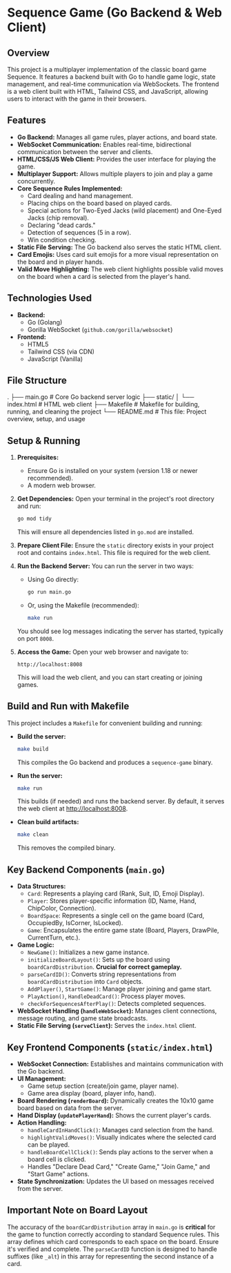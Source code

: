 # Sequence Game (Go Backend & Web Client)

## Overview

This project is a multiplayer implementation of the classic board game Sequence. It features a backend built with Go to handle game logic, state management, and real-time communication via WebSockets. The frontend is a web client built with HTML, Tailwind CSS, and JavaScript, allowing users to interact with the game in their browsers.

## Features

* **Go Backend:** Manages all game rules, player actions, and board state.
* **WebSocket Communication:** Enables real-time, bidirectional communication between the server and clients.
* **HTML/CSS/JS Web Client:** Provides the user interface for playing the game.
* **Multiplayer Support:** Allows multiple players to join and play a game concurrently.
* **Core Sequence Rules Implemented:**
    * Card dealing and hand management.
    * Placing chips on the board based on played cards.
    * Special actions for Two-Eyed Jacks (wild placement) and One-Eyed Jacks (chip removal).
    * Declaring "dead cards."
    * Detection of sequences (5 in a row).
    * Win condition checking.
* **Static File Serving:** The Go backend also serves the static HTML client.
* **Card Emojis:** Uses card suit emojis for a more visual representation on the board and in player hands.
* **Valid Move Highlighting:** The web client highlights possible valid moves on the board when a card is selected from the player's hand.

## Technologies Used

* **Backend:**
    * Go (Golang)
    * Gorilla WebSocket (`github.com/gorilla/websocket`)
* **Frontend:**
    * HTML5
    * Tailwind CSS (via CDN)
    * JavaScript (Vanilla)

## File Structure


.
├── main.go             # Core Go backend server logic
├── static/
│   └── index.html      # HTML web client
├── Makefile            # Makefile for building, running, and cleaning the project
└── README.md           # This file: Project overview, setup, and usage


## Setup & Running

1.  **Prerequisites:**
    * Ensure Go is installed on your system (version 1.18 or newer recommended).
    * A modern web browser.

2.  **Get Dependencies:**
    Open your terminal in the project's root directory and run:
    ```sh
    go mod tidy
    ```
    This will ensure all dependencies listed in `go.mod` are installed.

3.  **Prepare Client File:**
    Ensure the `static` directory exists in your project root and contains `index.html`. This file is required for the web client.

4.  **Run the Backend Server:**
    You can run the server in two ways:
    - Using Go directly:
      ```sh
      go run main.go
      ```
    - Or, using the Makefile (recommended):
      ```sh
      make run
      ```
    You should see log messages indicating the server has started, typically on port `8008`.

5.  **Access the Game:**
    Open your web browser and navigate to:
    ```
    http://localhost:8008
    ```
    This will load the web client, and you can start creating or joining games.

## Build and Run with Makefile

This project includes a `Makefile` for convenient building and running:

- **Build the server:**
  ```sh
  make build
  ```
  This compiles the Go backend and produces a `sequence-game` binary.

- **Run the server:**
  ```sh
  make run
  ```
  This builds (if needed) and runs the backend server. By default, it serves the web client at [http://localhost:8008](http://localhost:8008).

- **Clean build artifacts:**
  ```sh
  make clean
  ```
  This removes the compiled binary.

## Key Backend Components (`main.go`)

* **Data Structures:**
    * `Card`: Represents a playing card (Rank, Suit, ID, Emoji Display).
    * `Player`: Stores player-specific information (ID, Name, Hand, ChipColor, Connection).
    * `BoardSpace`: Represents a single cell on the game board (Card, OccupiedBy, IsCorner, IsLocked).
    * `Game`: Encapsulates the entire game state (Board, Players, DrawPile, CurrentTurn, etc.).
* **Game Logic:**
    * `NewGame()`: Initializes a new game instance.
    * `initializeBoardLayout()`: Sets up the board using `boardCardDistribution`. **Crucial for correct gameplay.**
    * `parseCardID()`: Converts string representations from `boardCardDistribution` into `Card` objects.
    * `AddPlayer()`, `StartGame()`: Manage player joining and game start.
    * `PlayAction()`, `HandleDeadCard()`: Process player moves.
    * `checkForSequencesAfterPlay()`: Detects completed sequences.
* **WebSocket Handling (`handleWebSocket`):** Manages client connections, message routing, and game state broadcasts.
* **Static File Serving (`serveClient`):** Serves the `index.html` client.

## Key Frontend Components (`static/index.html`)

* **WebSocket Connection:** Establishes and maintains communication with the Go backend.
* **UI Management:**
    * Game setup section (create/join game, player name).
    * Game area display (board, player info, hand).
* **Board Rendering (`renderBoard`):** Dynamically creates the 10x10 game board based on data from the server.
* **Hand Display (`updatePlayerHand`):** Shows the current player's cards.
* **Action Handling:**
    * `handleCardInHandClick()`: Manages card selection from the hand.
    * `highlightValidMoves()`: Visually indicates where the selected card can be played.
    * `handleBoardCellClick()`: Sends play actions to the server when a board cell is clicked.
    * Handles "Declare Dead Card," "Create Game," "Join Game," and "Start Game" actions.
* **State Synchronization:** Updates the UI based on messages received from the server.

## Important Note on Board Layout

The accuracy of the `boardCardDistribution` array in `main.go` is **critical** for the game to function correctly according to standard Sequence rules. This array defines which card corresponds to each space on the board. Ensure it's verified and complete. The `parseCardID` function is designed to handle suffixes (like `_alt`) in this array for representing the second instance of a card.


